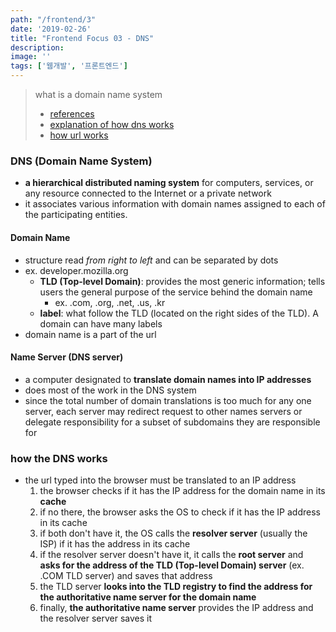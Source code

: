 ```yaml
---
path: "/frontend/3"
date: '2019-02-26'
title: "Frontend Focus 03 - DNS"
description: 
image: ''
tags: ['웹개발', '프론트엔드']
---
```

> what is a domain name system
> - [references](https://frontendmasters.com/books/front-end-handbook/2018/learning/dns.html)
> - [explanation of how dns works](https://developer.mozilla.org/en-US/docs/Learn/Common_questions/What_is_a_domain_name)
> - [how url works](https://developer.mozilla.org/en-US/docs/Learn/Common_questions/What_is_a_URL)

### DNS (Domain Name System)
- __a hierarchical distributed naming system__ for computers, services, or any resource connected to the Internet or a private network
- it associates various information with domain names assigned to each of the participating entities.

#### Domain Name
- structure read _from right to left_ and can be separated by dots
- ex. developer.mozilla.org
    - __TLD (Top-level Domain)__: provides the most generic information; tells users the general purpose of the service behind the domain name
        - ex. .com, .org, .net, .us, .kr
    - __label__: what follow the TLD (located on the right sides of the TLD). A domain can have many labels
- domain name is a part of the url

#### Name Server (DNS server)
- a computer designated to __translate domain names into IP addresses__
- does most of the work in the DNS system
- since the total number of domain translations is too much for any one server, each server may redirect request to other names servers or delegate responsibility for a subset of subdomains they are responsible for

### how the DNS works
- the url typed into the browser must be translated to an IP address
    1. the browser checks if it has the IP address for the domain name in its __cache__
    2. if no there, the browser asks the OS to check if it has the IP address in its cache
    3. if both don't have it, the OS calls the __resolver server__ (usually the ISP) if it has the address in its cache
    4. if the resolver server doesn't have it, it calls the __root server__ and __asks for the address of the TLD (Top-level Domain) server__ (ex. .COM TLD server) and saves that address
    5. the TLD server __looks into the TLD registry to find the address for the authoritative name server for the domain name__
    6. finally, __the authoritative name server__ provides the IP address and the resolver server saves it